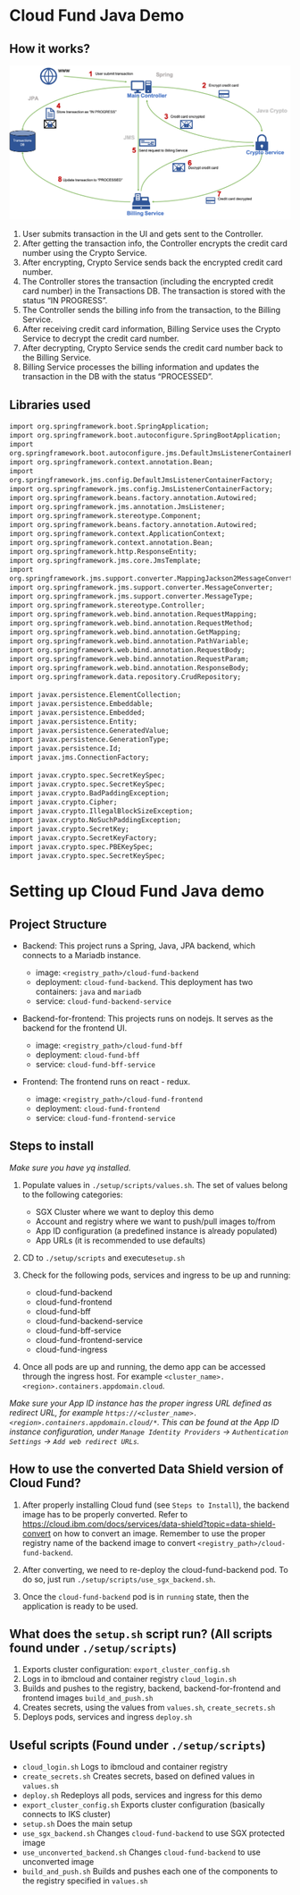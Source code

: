 # Cloud Fund Java Demo

## How it works?

![Cloud Fund Demo Diagram](Cloud-fund-demo-diagram.png?raw=true "Cloud Fund Demo Diagram")

1.	User submits transaction in the UI and gets sent to the Controller.
2.	After getting the transaction info, the Controller encrypts the credit card number using the Crypto Service.
3.	After encrypting, Crypto Service sends back the encrypted credit card number.
4.	The Controller stores the transaction (including the encrypted credit card number) in the Transactions DB. The transaction is stored with the status “IN PROGRESS”.
5.	The Controller sends the billing info from the transaction, to the Billing Service.
6.	After receiving credit card information, Billing Service uses the Crypto Service to decrypt the credit card number.
7.	After decrypting, Crypto Service sends the credit card number back to the Billing Service.
8.	Billing Service processes the billing information and updates the transaction in the DB with the status “PROCESSED”.

## Libraries used

    import org.springframework.boot.SpringApplication;
    import org.springframework.boot.autoconfigure.SpringBootApplication;
    import org.springframework.boot.autoconfigure.jms.DefaultJmsListenerContainerFactoryConfigurer;
    import org.springframework.context.annotation.Bean;
    import org.springframework.jms.config.DefaultJmsListenerContainerFactory;
    import org.springframework.jms.config.JmsListenerContainerFactory;
    import org.springframework.beans.factory.annotation.Autowired;
    import org.springframework.jms.annotation.JmsListener;
    import org.springframework.stereotype.Component;
    import org.springframework.beans.factory.annotation.Autowired;
    import org.springframework.context.ApplicationContext;
    import org.springframework.context.annotation.Bean;
    import org.springframework.http.ResponseEntity;
    import org.springframework.jms.core.JmsTemplate;
    import org.springframework.jms.support.converter.MappingJackson2MessageConverter;
    import org.springframework.jms.support.converter.MessageConverter;
    import org.springframework.jms.support.converter.MessageType;
    import org.springframework.stereotype.Controller;
    import org.springframework.web.bind.annotation.RequestMapping;
    import org.springframework.web.bind.annotation.RequestMethod;
    import org.springframework.web.bind.annotation.GetMapping;
    import org.springframework.web.bind.annotation.PathVariable;
    import org.springframework.web.bind.annotation.RequestBody;
    import org.springframework.web.bind.annotation.RequestParam;
    import org.springframework.web.bind.annotation.ResponseBody;
    import org.springframework.data.repository.CrudRepository;
    
    import javax.persistence.ElementCollection;
    import javax.persistence.Embeddable;
    import javax.persistence.Embedded;
    import javax.persistence.Entity;
    import javax.persistence.GeneratedValue;
    import javax.persistence.GenerationType;
    import javax.persistence.Id;
    import javax.jms.ConnectionFactory;
    
    import javax.crypto.spec.SecretKeySpec;
    import javax.crypto.spec.SecretKeySpec;
    import javax.crypto.BadPaddingException;
    import javax.crypto.Cipher;
    import javax.crypto.IllegalBlockSizeException;
    import javax.crypto.NoSuchPaddingException;
    import javax.crypto.SecretKey;
    import javax.crypto.SecretKeyFactory;
    import javax.crypto.spec.PBEKeySpec;
    import javax.crypto.spec.SecretKeySpec;


# Setting up Cloud Fund Java demo

## Project Structure

* Backend: This project runs a Spring, Java, JPA backend, which connects to a Mariadb instance.
    * image: `<registry_path>/cloud-fund-backend`
    * deployment: `cloud-fund-backend`. This deployment has two containers: `java` and `mariadb`
    * service: `cloud-fund-backend-service`
    
* Backend-for-frontend: This projects runs on nodejs. It serves as the backend for the frontend UI.
    * image: `<registry_path>/cloud-fund-bff`
    * deployment: `cloud-fund-bff`
    * service: `cloud-fund-bff-service`
 
* Frontend: The frontend runs on react - redux.
    * image: `<registry_path>/cloud-fund-frontend`
    * deployment: `cloud-fund-frontend`
    * service: `cloud-fund-frontend-service`

## Steps to install

_Make sure you have yq installed._

1. Populate values in `./setup/scripts/values.sh`. The set of values belong to the following categories:
    * SGX Cluster where we want to deploy this demo
    * Account and registry where we want to push/pull images to/from
    * App ID configuration (a predefined instance is already populated)
    * App URLs (it is recommended to use defaults)
    
2. CD to `./setup/scripts` and execute`setup.sh`
3. Check for the following pods, services and ingress to be up and running:
    * cloud-fund-backend
    * cloud-fund-frontend
    * cloud-fund-bff
    * cloud-fund-backend-service
    * cloud-fund-bff-service
    * cloud-fund-frontend-service
    * cloud-fund-ingress
    
4. Once all pods are up and running, the demo app can be accessed through the ingress host. For example `<cluster_name>.<region>.containers.appdomain.cloud`.

_Make sure your App ID instance has the proper ingress URL defined as redirect URL, for example `https://<cluster_name>.<region>.containers.appdomain.cloud/*`. 
This can be found at the App ID instance configuration, under `Manage Identity Providers` -> `Authentication Settings` -> `Add web redirect URLs`._

## How to use the converted Data Shield version of Cloud Fund?

1. After properly installing Cloud fund (see `Steps to Install`), the backend image has to be properly converted. 
Refer to https://cloud.ibm.com/docs/services/data-shield?topic=data-shield-convert on how to convert an image.
Remember to use the proper registry name of the backend image to convert `<registry_path>/cloud-fund-backend`.

2. After converting, we need to re-deploy the cloud-fund-backend pod. To do so, just run `./setup/scripts/use_sgx_backend.sh`.

3. Once the `cloud-fund-backend` pod is in `running` state, then the application is ready to be used.

## What does the `setup.sh` script run? (All scripts found under `./setup/scripts`)

1. Exports cluster configuration: `export_cluster_config.sh`
2. Logs in to ibmcloud and container registry `cloud_login.sh`
3. Builds and pushes to the registry, backend, backend-for-frontend and frontend images `build_and_push.sh`
4. Creates secrets, using the values from `values.sh`, `create_secrets.sh`
5. Deploys pods, services and ingress `deploy.sh`

## Useful scripts (Found under `./setup/scripts`)
    
* `cloud_login.sh` Logs to ibmcloud and container registry
* `create_secrets.sh` Creates secrets, based on defined values in `values.sh`
* `deploy.sh` Redeploys all pods, services and ingress for this demo
* `export_cluster_config.sh` Exports cluster configuration (basically connects to IKS cluster)
* `setup.sh` Does the main setup
* `use_sgx_backend.sh` Changes `cloud-fund-backend` to use SGX protected image 
* `use_unconverted_backend.sh` Changes `cloud-fund-backend` to use unconverted image
* `build_and_push.sh` Builds and pushes each one of the components to the registry specified in `values.sh`